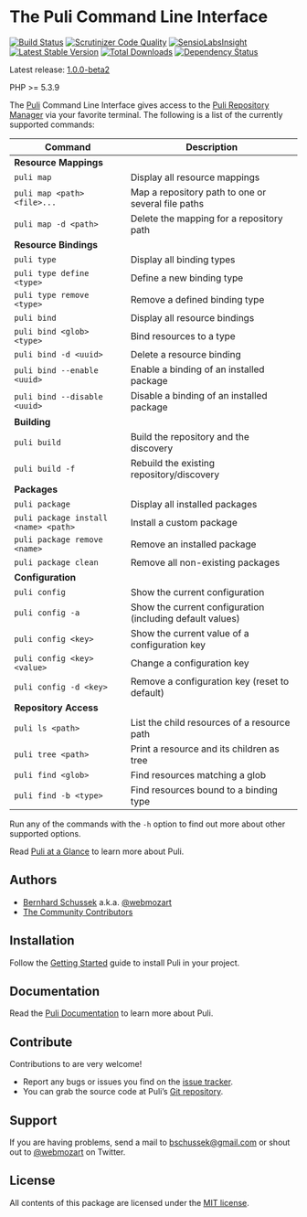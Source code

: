 The Puli Command Line Interface
===============================

[![Build Status](https://travis-ci.org/puli/cli.svg?branch=master)](https://travis-ci.org/puli/cli)
[![Scrutinizer Code Quality](https://scrutinizer-ci.com/g/puli/cli/badges/quality-score.png?b=master)](https://scrutinizer-ci.com/g/puli/cli/?branch=master)
[![SensioLabsInsight](https://insight.sensiolabs.com/projects/96bbb04c-f5c3-47c2-8e43-1f92d26f7c3a/mini.png)](https://insight.sensiolabs.com/projects/96bbb04c-f5c3-47c2-8e43-1f92d26f7c3a)
[![Latest Stable Version](https://poser.pugx.org/puli/cli/v/stable.svg)](https://packagist.org/packages/puli/cli)
[![Total Downloads](https://poser.pugx.org/puli/cli/downloads.svg)](https://packagist.org/packages/puli/cli)
[![Dependency Status](https://www.versioneye.com/php/puli:cli/1.0.0/badge.svg)](https://www.versioneye.com/php/puli:cli/1.0.0)

Latest release: [1.0.0-beta2](https://packagist.org/packages/puli/cli#1.0.0-beta2)

PHP >= 5.3.9

The [Puli] Command Line Interface gives access to the [Puli Repository Manager]
via your favorite terminal. The following is a list of the currently supported
commands:

Command                              | Description
------------------------------------ | -------------
**Resource Mappings**                |
`puli map`                           | Display all resource mappings
`puli map <path> <file>...`          | Map a repository path to one or several file paths
`puli map -d <path>`                 | Delete the mapping for a repository path
**Resource Bindings**                |
`puli type`                          | Display all binding types
`puli type define <type>`            | Define a new binding type
`puli type remove <type>`            | Remove a defined binding type
`puli bind`                          | Display all resource bindings
`puli bind <glob> <type>`            | Bind resources to a type
`puli bind -d <uuid>`                | Delete a resource binding
`puli bind --enable <uuid>`          | Enable a binding of an installed package
`puli bind --disable <uuid>`         | Disable a binding of an installed package
**Building**                         |
`puli build`                         | Build the repository and the discovery
`puli build -f`                      | Rebuild the existing repository/discovery
**Packages**                         |
`puli package`                       | Display all installed packages
`puli package install <name> <path>` | Install a custom package
`puli package remove <name>`         | Remove an installed package
`puli package clean`                 | Remove all non-existing packages
**Configuration**                    |
`puli config`                        | Show the current configuration
`puli config -a`                     | Show the current configuration (including default values)
`puli config <key>`                  | Show the current value of a configuration key
`puli config <key> <value>`          | Change a configuration key
`puli config -d <key>`               | Remove a configuration key (reset to default)
**Repository Access**                |
`puli ls <path>`                     | List the child resources of a resource path
`puli tree <path>`                   | Print a resource and its children as tree
`puli find <glob>`                   | Find resources matching a glob
`puli find -b <type>`                | Find resources bound to a binding type

Run any of the commands with the `-h` option to find out more about other
supported options.

Read [Puli at a Glance] to learn more about Puli.

Authors
-------

* [Bernhard Schussek] a.k.a. [@webmozart]
* [The Community Contributors]

Installation
------------

Follow the [Getting Started] guide to install Puli in your project.

Documentation
-------------

Read the [Puli Documentation] to learn more about Puli.

Contribute
----------

Contributions to are very welcome!

* Report any bugs or issues you find on the [issue tracker].
* You can grab the source code at Puli’s [Git repository].

Support
-------

If you are having problems, send a mail to bschussek@gmail.com or shout out to
[@webmozart] on Twitter.

License
-------

All contents of this package are licensed under the [MIT license].

[Puli]: http://puli.io
[Puli Repository Manager]: https://github.com/puli/repository-manager
[Bernhard Schussek]: http://webmozarts.com
[The Community Contributors]: https://github.com/puli/cli/graphs/contributors
[Getting Started]: http://docs.puli.io/en/latest/getting-started.html
[Puli Documentation]: http://docs.puli.io/en/latest/index.html
[Puli at a Glance]: http://docs.puli.io/en/latest/at-a-glance.html
[issue tracker]: https://github.com/puli/issues/issues
[Git repository]: https://github.com/puli/cli
[@webmozart]: https://twitter.com/webmozart
[MIT license]: LICENSE
